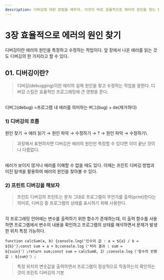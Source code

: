 ```yaml
---
description: 디버깅에 대한 방법을 배우자. 이것이 바로 효율적으로 에러의 원인을 찾는 방법
---
```


# 3장 효율적으로 에러의 원인 찾기

디버깅이란 에러의 원인을 특정하고 수정하는 작업이다. 앞 장에서 나온 에러를 읽는 것도 디버깅의 한 가지라고 할 수 있다.

## 01. 디버깅이란?

> 디버깅(debugging)이란 에러의 실제 원인을 찾고 수정하는 작업을 말한다. 디버깅 스킬은 효율적인 프로그래밍에 큰 영향을 준다.

\
디버그(debug) =프로그램 내 에러를 의미하는 버그(bug) + de(제거하다)

### 1) 디버깅의 흐름

원인 찾기 → 에러 읽기 → 원인 파악 → 수정하기                →         ?       → 원인 파악 → 수정하기\


> 과장해서 표현하자면 디버깅은 에러의 원인만 특정할 수 있다면 이미 끝난 것이나 다름없다.

\
에러가 보이지 않거나 에러를 이해할 수 없을 때도 있다. 이때는 프린트 디버깅 방법과 이진 탐색을 활용하여 에러의 원인을 찾아볼 수 있다.

### 2) 프린트 디버깅을 해보자

> 프린트 디버깅의 프린트는 문자 그대로 프로그램이 무언가를 출력(print)한다는 의미로, 디버깅 중 프로그램의 상태를 표시하기 위해 사용한다.

\
각 프로그래밍 언어에는 변수를 출력하기 위한 함수가 존재하는데, 이 출력 함수를 사용하면 프로그램에서 변수의 내용을 확인하고 프로그램의 상태를 해석하면서 문제가 발생한 위치 특정 가능하다.

```
function calcSum(a, b) {console.log('인수의 값 : a = ${a} / b = ${b}');const sum = a + b;console.log（'처리 결과 : sum = ${suin}'）;return sum;const sum = calcSumO, 2）;console.log（'함수의 반환값 : ${sum}'）;
```

> 특정 위치의 변숫값을 출력하면서 프로그램이 정상적으로 작동하는지 확인하는 것이 프린트 디버깅의 기본

